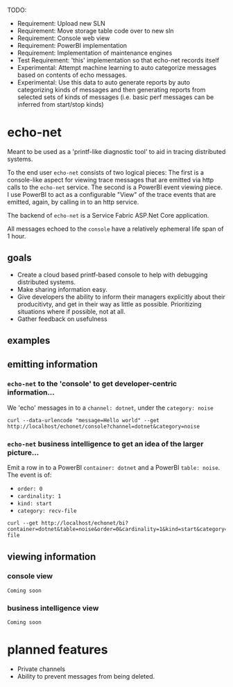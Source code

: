 TODO:
- Requirement: Upload new SLN
- Requirement: Move storage table code over to new sln
- Requirement: Console web view
- Requirement: PowerBI implementation
- Requirement: Implementation of maintenance engines
- Test Requirement: 'this' implementation so that echo-net records itself
- Experimental: Attempt machine learning to auto categorize messages based on contents of echo messages.
- Experimental: Use this data to auto generate reports by auto categorizing kinds of messages and then generating reports from selected sets of kinds of messages (i.e. basic perf messages can be inferred from start/stop kinds) 
 

# echo-net
Meant to be used as a 'printf-like diagnostic tool' to aid in tracing distributed systems.

To the end user `echo-net` consists of two logical pieces: The first is a console-like aspect for viewing trace messages that are emitted via http calls to the `echo-net` service. The second is a PowerBI event viewing piece. I use PowerBI to act as a configurable "View" of the trace events that are emitted, again, by calling in to an http service. 

The backend of `echo-net` is a Service Fabric ASP.Net Core application.

All messages echoed to the `console` have a relatively ephemeral life span of 1 hour. 

## goals
- Create a cloud based printf-based console to help with debugging distributed systems.
- Make sharing information easy.
- Give developers the ability to inform their managers explicitly about their producitivty, and get in their way as little as possible. Prioritizing situations where if possible, not at all. 
- Gather feedback on usefulness
 
## examples
## emitting information
### `echo-net` to the 'console' to get developer-centric information...
We 'echo' messages in to a `channel: dotnet`, under the `category: noise`

```
curl --data-urlencode "message=Hello world" --get http://localhost/echonet/console?channel=dotnet&category=noise
```

### `echo-net` business intelligence to get an idea of the larger picture...

Emit a row in to a PowerBI `container: dotnet` and a PowerBI `table: noise`.
The event is of:
- `order: 0` 
- `cardinality: 1`
- `kind: start`
- `category: recv-file`
```
curl --get http://localhost/echonet/bi?container=dotnet&table=noise&order=0&cardinality=1&kind=start&category=recv-file
```
## viewing information
### console view
`Coming soon`
### business intelligence view
`Coming soon`


# planned features
- Private channels
- Ability to prevent messages from being deleted.

